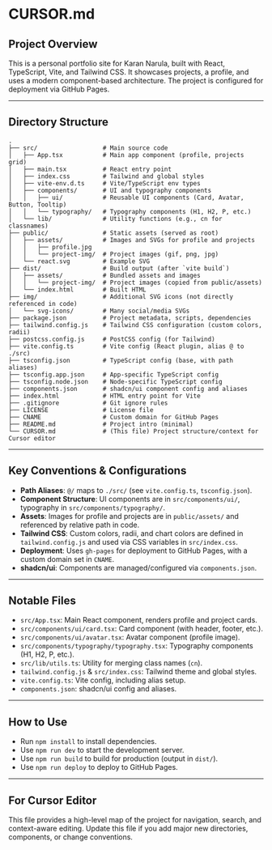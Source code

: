 # CURSOR.md

## Project Overview

This is a personal portfolio site for Karan Narula, built with React, TypeScript, Vite, and Tailwind CSS. It showcases projects, a profile, and uses a modern component-based architecture. The project is configured for deployment via GitHub Pages.

---

## Directory Structure

```
.
├── src/                  # Main source code
│   ├── App.tsx           # Main app component (profile, projects grid)
│   ├── main.tsx          # React entry point
│   ├── index.css         # Tailwind and global styles
│   ├── vite-env.d.ts     # Vite/TypeScript env types
│   ├── components/       # UI and typography components
│   │   ├── ui/           # Reusable UI components (Card, Avatar, Button, Tooltip)
│   │   └── typography/   # Typography components (H1, H2, P, etc.)
│   └── lib/              # Utility functions (e.g., cn for classnames)
├── public/               # Static assets (served as root)
│   ├── assets/           # Images and SVGs for profile and projects
│   │   ├── profile.jpg
│   │   └── project-img/  # Project images (gif, png, jpg)
│   └── react.svg         # Example SVG
├── dist/                 # Build output (after `vite build`)
│   ├── assets/           # Bundled assets and images
│   │   └── project-img/  # Project images (copied from public/assets)
│   └── index.html        # Built HTML
├── img/                  # Additional SVG icons (not directly referenced in code)
│   └── svg-icons/        # Many social/media SVGs
├── package.json          # Project metadata, scripts, dependencies
├── tailwind.config.js    # Tailwind CSS configuration (custom colors, radii)
├── postcss.config.js     # PostCSS config (for Tailwind)
├── vite.config.ts        # Vite config (React plugin, alias @ to ./src)
├── tsconfig.json         # TypeScript config (base, with path aliases)
├── tsconfig.app.json     # App-specific TypeScript config
├── tsconfig.node.json    # Node-specific TypeScript config
├── components.json       # shadcn/ui component config and aliases
├── index.html            # HTML entry point for Vite
├── .gitignore            # Git ignore rules
├── LICENSE               # License file
├── CNAME                 # Custom domain for GitHub Pages
├── README.md             # Project intro (minimal)
└── CURSOR.md             # (This file) Project structure/context for Cursor editor
```

---

## Key Conventions & Configurations

- **Path Aliases**: `@/` maps to `./src/` (see `vite.config.ts`, `tsconfig.json`).
- **Component Structure**: UI components are in `src/components/ui/`, typography in `src/components/typography/`.
- **Assets**: Images for profile and projects are in `public/assets/` and referenced by relative path in code.
- **Tailwind CSS**: Custom colors, radii, and chart colors are defined in `tailwind.config.js` and used via CSS variables in `src/index.css`.
- **Deployment**: Uses `gh-pages` for deployment to GitHub Pages, with a custom domain set in `CNAME`.
- **shadcn/ui**: Components are managed/configured via `components.json`.

---

## Notable Files

- `src/App.tsx`: Main React component, renders profile and project cards.
- `src/components/ui/card.tsx`: Card component (with header, footer, etc.).
- `src/components/ui/avatar.tsx`: Avatar component (profile image).
- `src/components/typography/typography.tsx`: Typography components (H1, H2, P, etc.).
- `src/lib/utils.ts`: Utility for merging class names (`cn`).
- `tailwind.config.js` & `src/index.css`: Tailwind theme and global styles.
- `vite.config.ts`: Vite config, including alias setup.
- `components.json`: shadcn/ui config and aliases.

---

## How to Use

- Run `npm install` to install dependencies.
- Use `npm run dev` to start the development server.
- Use `npm run build` to build for production (output in `dist/`).
- Use `npm run deploy` to deploy to GitHub Pages.

---

## For Cursor Editor

This file provides a high-level map of the project for navigation, search, and context-aware editing. Update this file if you add major new directories, components, or change conventions.
